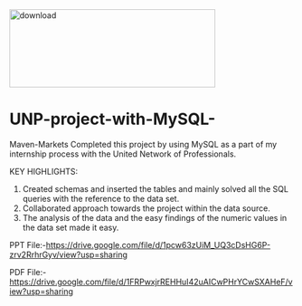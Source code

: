   <img width="364" height="138" alt="download" src="https://github.com/user-attachments/assets/b87d99d1-7d93-40a1-b421-c260dd4e2521" />

# UNP-project-with-MySQL-
Maven-Markets
Completed this project by using MySQL as a part of my internship process with the United Network of Professionals.

KEY HIGHLIGHTS:

1. Created schemas and inserted the tables and mainly solved all the SQL queries with the reference to the data set.
2. Collaborated approach towards the project within the data source.
3. The analysis of the data and the easy findings of the numeric values in the data set made it easy.


PPT File:-https://drive.google.com/file/d/1pcw63zUiM_UQ3cDsHG6P-zrv2RrhrGyv/view?usp=sharing

PDF File:-https://drive.google.com/file/d/1FRPwxjrREHHuI42uAICwPHrYCwSXAHeF/view?usp=sharing
